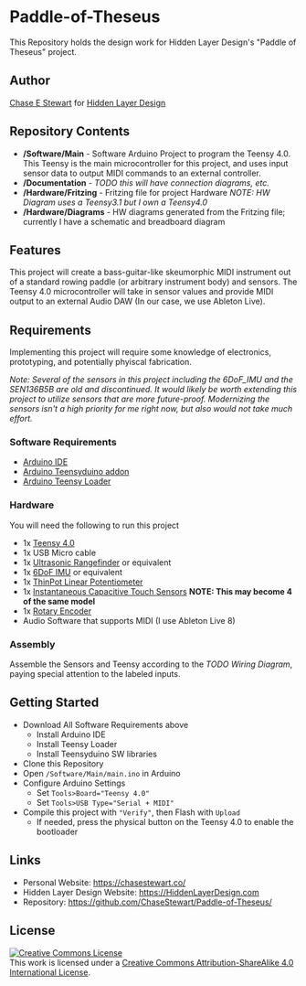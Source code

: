 # Paddle-of-Theseus
This Repository holds the design work for Hidden Layer Design's "Paddle of Theseus" project.

## Author
[Chase E Stewart](mailto:chase@hiddenlayerdesign.com) for [Hidden Layer Design](https://hiddenlayerdesign.com)

## Repository Contents
* **/Software/Main** - Software Arduino Project to program the Teensy 4.0. This Teensy is the main microcontroller for this project, and uses input sensor data to output MIDI commands to an external controller.
* **/Documentation** - _TODO this will have connection diagrams, etc._
* **/Hardware/Fritzing**  - Fritzing file for project Hardware _NOTE: HW Diagram uses a Teensy3.1 but I own a Teensy4.0_
* **/Hardware/Diagrams**  - HW diagrams generated from the Fritzing file; currently I have a schematic and breadboard diagram

## Features
This project will create a bass-guitar-like skeumorphic MIDI instrument out of a standard rowing paddle (or arbitrary instrument body) and sensors. The Teensy 4.0 microcontroller will take in sensor values and provide MIDI output to an external Audio DAW (In our case, we use Ableton Live).

## Requirements
Implementing this project will require some knowledge of electronics, prototyping, and potentially phyiscal fabrication. 

_Note: Several of the sensors in this project including the 6DoF_IMU and the SEN136B5B are old and discontinued. It would likely be worth extending this project to utilize sensors that are more future-proof. Modernizing the sensors isn't a high priority for me right now, but also would not take much effort._

### Software Requirements
- [Arduino IDE](https://www.arduino.cc/en/Main/Software)
- [Arduino Teensyduino addon](https://www.pjrc.com/teensy/td_download.html)
- [Arduino Teensy Loader](https://www.pjrc.com/teensy/loader.html)

### Hardware
You will need the following to run this project
- 1x [Teensy 4.0](https://www.pjrc.com/teensy-4-0/)
- 1x USB Micro cable
- 1x [Ultrasonic Rangefinder](https://www.rpelectronics.com/sen136b5b-ultrasonic-distance-sensor-module.html) or equivalent
- 1x [6DoF IMU](https://www.sparkfun.com/products/retired/10121) or equivalent
- 1x [ThinPot Linear Potentiometer](https://www.digikey.com/en/product-highlight/s/spectra-symbol/thinpot-potentiometers)
- 1x [Instantaneous Capacitive Touch Sensors](https://www.adafruit.com/product/1374) **NOTE: This may become 4 of the same model**
- 1x [Rotary Encoder](https://www.digikey.com/product-detail/en/bourns-inc/PEC11L-4215F-S0015/PEC11L-4215F-S0015-ND/4699176)
- Audio Software that supports MIDI (I use Ableton Live 8)

### Assembly
Assemble the Sensors and Teensy according to the *TODO Wiring Diagram*, paying special attention to the labeled inputs.

## Getting Started
- Download All Software Requirements above
  - Install Arduino IDE
  - Install Teensy Loader
  - Install Teensyduino SW libraries
- Clone this Repository
- Open `/Software/Main/main.ino` in Arduino 
- Configure Arduino Settings
  - Set `Tools>Board="Teensy 4.0"`
  - Set `Tools>USB Type="Serial + MIDI"`
- Compile this project with `"Verify"`, then Flash with `Upload`
  - If needed, press the physical button on the Teensy 4.0 to enable the bootloader

## Links
- Personal Website: https://chasestewart.co/
- Hidden Layer Design Website: https://HiddenLayerDesign.com
- Repository: https://github.com/ChaseStewart/Paddle-of-Theseus/

## License
<a rel="license" href="http://creativecommons.org/licenses/by-sa/4.0/"><img alt="Creative Commons License" style="border-width:0" src="https://i.creativecommons.org/l/by-sa/4.0/80x15.png" /></a><br />This work is licensed under a <a rel="license" href="http://creativecommons.org/licenses/by-sa/4.0/">Creative Commons Attribution-ShareAlike 4.0 International License</a>.